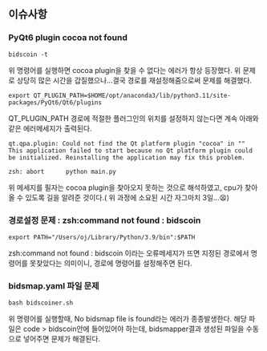 ## 이슈사항

### PyQt6 plugin cocoa not found

~~~unix
bidscoin -t
~~~

위 명령어를 실행하면 cocoa plugin을 찾을 수 없다는 에러가 항상 등장했다. 위 문제로 상당히 많은 시간을 갑질했으나...결국 경로를 재설정해줌으로써 문제를 해결했다.

~~~unix
export QT_PLUGIN_PATH=$HOME/opt/anaconda3/lib/python3.11/site-packages/PyQt6/Qt6/plugins
~~~

QT_PLUGIN_PATH 경로에 적절한 플러그인의 위치를 설정하지 않는다면 계속 아래와 같은 에러메세지가 출력된다.

~~~unix
qt.qpa.plugin: Could not find the Qt platform plugin "cocoa" in ""
This application failed to start because no Qt platform plugin could be initialized. Reinstalling the application may fix this problem.

zsh: abort      python main.py
~~~

위 메세지를 필자는 cocoa plugin을 찾아오지 못하는 것으로 해석하였고, cpu가 찾아올 수 있도록 길을 알려준 것이다.( 위 과정에 소요된 시간 자그마치 3일...😫)

### 경로설정 문제 : zsh:command not found : bidscoin

~~~unix
export PATH="/Users/oj/Library/Python/3.9/bin":$PATH    
~~~
zsh:command not found : bidscoin 이라는 오류메세지가 뜨면 지정된 경로에서 명령어를 못찾았다는 의미이니, 경로에 명령어를 설정해주면 된다.


### bidsmap.yaml 파일 문제

~~~linux
bash bidscoiner.sh 
~~~

위 명령어를 실행할때, No bidsmap file is found라는 에러가 종종발생한다. 해당 파일은 code > bidscoin안에 들어있어야 하는데, bidsmapper결과 생성된 파일을 수동으로 넣어주면 문제가 해결된다.













